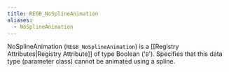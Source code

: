 ```yaml
---
title: REGB_NoSplineAnimation
aliases:
  - NoSplineAnimation
---
```


NoSplineAnimation (`REGB_NoSplineAnimation`) is a [[Registry Attributes|Registry Attribute]] of type Boolean ('`B`').
Specifies that this data type (parameter class) cannot be animated using a spline.
